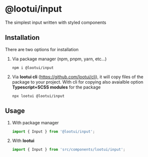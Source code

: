 # @lootui/input

The simplest input written with styled components

## Installation

There are two options for installation

1. Via package manager (npm, pnpm, yarn, etc...)

    `npm i @lootui/input`

2. Via **lootui cli** (https://github.com/lootui/cli), it will copy files of the package to your project. With cli for copying also avaialble option **Typescript+SCSS modules** for the package

    `npx lootui @lootui/input`

## Usage

1. With package manager

    ```javascript
    import { Input } from '@lootui/input';
    ```

2. With **lootui**
    ```javascript
    import { Input } from 'src/components/lootui/input';
    ```

